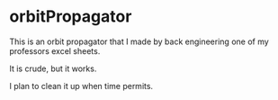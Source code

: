 # orbitPropagator

This is an orbit propagator that I made by back engineering one of my professors excel sheets.

It is crude, but it works.

I plan to clean it up when time permits.
